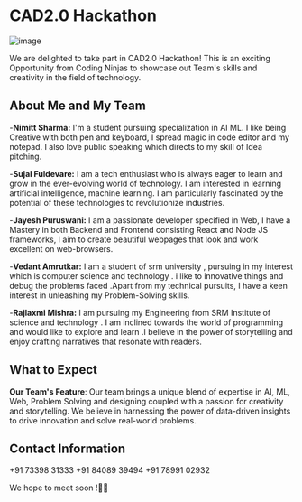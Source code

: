 # CAD2.0 Hackathon 

![image](https://assets.devfolio.co/content/31de154bef4f4037b4b0f743cf8b8a61/47496161-6bd3-42ff-9f4d-bc49e1ed0525.png)

We are delighted to take part in CAD2.0 Hackathon! This is an exciting Opportunity from Coding Ninjas to showcase out Team's skills and creativity in the field of technology.

## About Me and My Team

-**Nimitt Sharma:** I'm a student pursuing specialization in AI ML. I like being
Creative with both pen and keyboard, I spread magic in code editor and my notepad. I also love public speaking which directs to my skill of Idea pitching.

-**Sujal Fuldevare:** I am a tech enthusiast who is always eager to learn and grow in the ever-evolving world of technology. I am interested in learning artificial intelligence, machine learning. I am particularly fascinated by the potential of these technologies to revolutionize industries.

-**Jayesh Puruswani:**  I am a passionate developer specified in Web, I have a Mastery in both Backend and Frontend consisting React and Node JS frameworks, I aim to create beautiful webpages that look and work excellent on web-browsers.

-**Vedant Amrutkar:** I am a student of srm university , pursuing in my interest which is computer science and technology . i like to innovative things and debug the problems faced .Apart from my technical pursuits, I have a keen interest in unleashing my Problem-Solving skills.

-**Rajlaxmi Mishra:** I am pursuing my Engineering from SRM Institute of science and technology . I am inclined towards the world of programming and would like to explore and learn .I believe in the power of storytelling and enjoy crafting narratives that resonate with readers.

## What to Expect

**Our Team's Feature**: Our team brings a unique blend of expertise in AI, ML, Web, Problem Solving and designing coupled with a passion for creativity and storytelling. We believe in harnessing the power of data-driven insights to drive innovation and solve real-world problems.

## Contact Information

+91 73398 31333
+91 84089 39494
+91 78991 02932

We hope to meet soon !🚀✨
